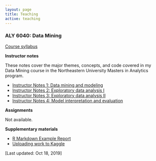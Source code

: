 ```yaml
---
layout: page
title: Teaching
active: teaching
---
```


### ALY 6040: Data Mining

[Course syllabus](/assets/teaching_materials/ALY6040_syllabus.pdf)

**Instructor notes**

These notes cover the major themes, concepts, and code covered in my Data Mining course in the Northeastern University Masters in Analytics program. 

- [Instructor Notes 1: Data mining and modeling](/assets/teaching_materials/Instructor_Notes_1.html)
- [Instructor Notes 2: Exploratory data analysis I](/assets/teaching_materials/Instructor_Notes_2.html)
- [Instructor Notes 3: Exploratory data analysis II](/assets/teaching_materials/Instructor_Notes_3.html)
- [Instructor Notes 4: Model interpretation and evaluation](/assets/teaching_materials/Instructor_Notes_4.html)

**Assignments**

Not available.

**Supplementary materials**

- [R Markdown Example Report](/assets/teaching_materials/Example_Report.html)
- [Uploading work to Kaggle](/assets/teaching_materials/Creating_Rmd_Kaggle_kernels.html)

[Last updated: Oct 18, 2019]